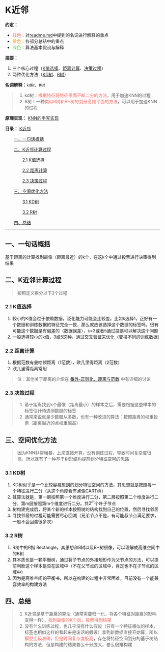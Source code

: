 
# K近邻
**约定：**
- <font color=F66A65>红色：</font>对[readme.md](./readme.md)中提到的名词进行解释的重点
- <font color=FDA63E>黄色：</font>各部分总结中的重点
- <font color=62D257>绿色：</font>算法基本假设与解释

**摘要：**
1. 三个核心过程（[K值选择](#21-K值选择)、[距离计算](#22-距离计算)、[决策过程](#23-决策过程)）
2. 两种优化方法（[KD树](#31-KD树)、[R树](#32-R树)）

**名词解释：**`kd树`、`R树`
> 1. kd树：<font color=F66A65>根据特征将特征平面不断二分的方法</font>，用于加速KNN的过程
> 2. R树：一种<font color=F66A65>类似B树和B+树的划分高维平面的方法</font>，可以用于加速KNN的过程

**原理实现：**
[KNN的手写实现]()

**目录：**
[K近邻](#K近邻)

&emsp;&emsp;[一、一句话概括](#一一句话概括)

&emsp;&emsp;[二、K近邻计算过程](#二K近邻计算过程)

&emsp;&emsp;&emsp;&emsp;[2.1&nbsp;K值选择](#21-K值选择)

&emsp;&emsp;&emsp;&emsp;[2.2&nbsp;距离计算](#22-距离计算)

&emsp;&emsp;&emsp;&emsp;[2.3&nbsp;决策过程](#23-决策过程)

&emsp;&emsp;[三、空间优化方法](#三空间优化方法)

&emsp;&emsp;&emsp;&emsp;[3.1&nbsp;KD树](#31-KD树)

&emsp;&emsp;&emsp;&emsp;[3.2&nbsp;R树](#32-R树)

&emsp;&emsp;[四、总结](#四总结)

----

## 一、一句话概括
基于距离的计算找到最像（距离最近）的k个，在这k个中通过投票进行决策得到结果

## 二、K近邻计算过程
> 按照定义拆分以下3个过程
### 2.1 K值选择
1. 较小的K值会过于依赖数据，泛化能力可能会比较差。比如k选择1，正好有一个数据和训练数据的特征完全一致，那么就应该选择这个数据的标签吗，很有可能这个数据是有偏差的（数据误差），k=3或者5通过投票可以解决这个问题
2. 一般选择较小的k值，3或5这种，通过交叉验证来优化（变换不同的训练数据）
### 2.2 距离计算
1. 根据范数有曼哈顿距离（1范数），欧几里得距离（2范数）
2. 欧几里得距离常用
> 注：其他关于距离的介绍在 [番外-正则化、距离与范数](./番外-正则化、距离与范数.md) 中有详细的讨论
### 2.3 决策过程
> 1. 基于距离找到k个最像（距离最小）的样本之后，需要根据这些样本的标签估计待遇测数据的标签
> 2. 通常来说就是少数服从多数，也有一种改进的算法：按照距离的权重投票（距离越近的点权重越高）

## 三、空间优化方法
> 因为KNN非常粗暴，上来直接开算，没有训练过程，导致时间复杂度很高，所以就有了一种基于树形结构提前划分特征空阿的思路
### 3.1 KD树
1. KD树似乎是一个比较容易想到的划分特征空间的方法，其思想就是按照每一个特征进行二分（从这个角度看有点像CART树）
2. 其算法就是，第一层按照第一个维度进行二分，第二层按照第二个维度进行二分，第m层按照第m个维度进行二分。共$2^m$个叶子节点
3. 树构建完成后，将某个新的样本按照树的结构找到自己的位置，然后寻找邻居
4. 寻找邻居的过程可能需要尽心回溯（兄弟节点不是，有可能叔节点满足要求，一般不会回溯很多次）
### 3.2 R树
1. R树中的R指 Rectangle，其思想和B树以及B+树很像，可以理解成高维空间中的B树
2. 其本质也是一颗平衡树，通过将子节点的外接矩形作为父节点的方法，可以提前判断这个样本是否在区域中（不在父节点的区域中，肯定也不在子节点的区域中）
3. 因为是高维空间的平衡书，所以在构建的过程中非常困难，目前没有一个能兼容效率的构建方法
## 四、总结
> 1. K近邻是基于距离的算法（通常需要归一化，将各个特征对距离的影响变得一样），<font color=F66A65>找到最像的K个后，投票得到结果</font>
> 2. 没有什么训练过程，也几乎没有什么假设（只有一个特征相似的样本，标签也相似这样的看起来是废话的假设）拿到新数据直接开始算，所以<font color=F66A65>模型比较准确，但是时间复杂度极高</font>，存在将特征空间划分的基于树结构的方法，但是构建的结果要么十分庞大，要么很难构建
